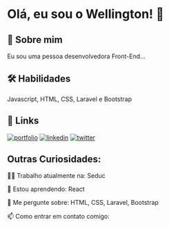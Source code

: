 # Olá, eu sou o Wellington! 👋


## 🚀 Sobre mim
Eu sou uma pessoa desenvolvedora Front-End...


## 🛠 Habilidades
Javascript, HTML, CSS, Laravel e Bootstrap


## 🔗 Links
[![portfolio](https://img.shields.io/badge/my_portfolio-000?style=for-the-badge&logo=ko-fi&logoColor=white)](https://katherineoelsner.com/)
[![linkedin](https://img.shields.io/badge/linkedin-0A66C2?style=for-the-badge&logo=linkedin&logoColor=white)](https://www.linkedin.com/)
[![twitter](https://img.shields.io/badge/twitter-1DA1F2?style=for-the-badge&logo=twitter&logoColor=white)](https://twitter.com/)

## Outras Curiosidades:
👩‍💻 Trabalho atualmente na: Seduc

🧠 Estou aprendendo: React

💬 Me pergunte sobre: HTML, CSS, Laravel, Bootstrap

📫 Como entrar em contato comigo:



